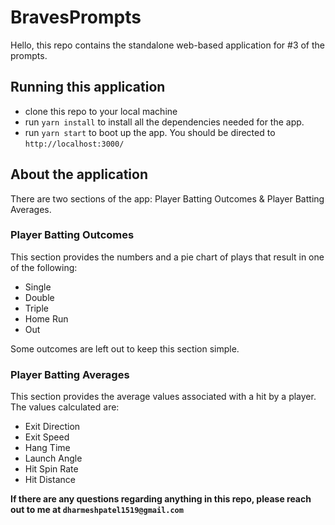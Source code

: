 # BravesPrompts

Hello, this repo contains the standalone web-based application for #3 of the prompts. 

## Running this application

- clone this repo to your local machine
- run `yarn install` to install all the dependencies needed for the app. 
- run `yarn start` to boot up the app. You should be directed to `http://localhost:3000/`

## About the application

There are two sections of the app: Player Batting Outcomes & Player Batting Averages. 

### Player Batting Outcomes

This section provides the numbers and a pie chart of plays that result in one of the following:

- Single
- Double
- Triple
- Home Run
- Out

Some outcomes are left out to keep this section simple.

### Player Batting Averages

This section provides the average values associated with a hit by a player. The values calculated are: 

- Exit Direction
- Exit Speed
- Hang Time
- Launch Angle
- Hit Spin Rate
- Hit Distance

**If there are any questions regarding anything in this repo, please reach out to me at `dharmeshpatel1519@gmail.com`**
